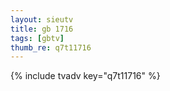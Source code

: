 ```yaml
--- 
layout: sieutv
title: gb 1716
tags: [gbtv]
thumb_re: q7t11716
---
```

{% include tvadv key="q7t11716" %} 
